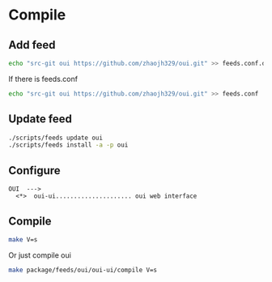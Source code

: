# Compile

## Add feed

``` bash
echo "src-git oui https://github.com/zhaojh329/oui.git" >> feeds.conf.default
```

If there is feeds.conf
``` bash
echo "src-git oui https://github.com/zhaojh329/oui.git" >> feeds.conf
```

## Update feed

``` bash
./scripts/feeds update oui
./scripts/feeds install -a -p oui
```

## Configure

```
OUI  --->
  <*>  oui-ui..................... oui web interface
```

## Compile

``` bash
make V=s
```

Or just compile oui
``` bash
make package/feeds/oui/oui-ui/compile V=s
```
